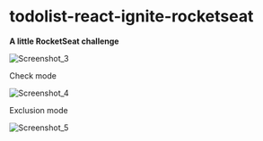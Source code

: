 # todolist-react-ignite-rocketseat

**A little RocketSeat challenge**

![Screenshot_3](https://user-images.githubusercontent.com/74616880/187078746-4dbcc714-3862-4831-9dcf-557cafd605a5.png)

Check mode

![Screenshot_4](https://user-images.githubusercontent.com/74616880/187078765-ba7b0af3-6765-4985-913c-c913af9901f0.png)

Exclusion mode

![Screenshot_5](https://user-images.githubusercontent.com/74616880/187078787-bfc668e9-32e0-45a4-afba-e58666703af3.png)
